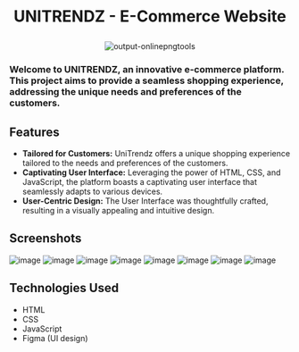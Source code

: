 # <p align="center"> UNITRENDZ - E-Commerce Website </p>
<div align="center">
  
![output-onlinepngtools](https://github.com/Ketan-Sing-h/UniTrendz-Website/assets/102852482/7430fd58-2bd1-4f5a-8c97-b8c67684af1c)
</div>

### Welcome to UNITRENDZ, an innovative e-commerce platform. This project aims to provide a seamless shopping experience, addressing the unique needs and preferences of the customers.

## Features
- **Tailored for Customers:** UniTrendz offers a unique shopping experience tailored to the needs and preferences of the customers.
- **Captivating User Interface:** Leveraging the power of HTML, CSS, and JavaScript, the platform boasts a captivating user interface that seamlessly adapts to various devices.
- **User-Centric Design:** The User Interface was thoughtfully crafted, resulting in a visually appealing and intuitive design.

## Screenshots
![image](https://github.com/Ketan-Sing-h/UniTrendz-Website/assets/102852482/a24f3b31-9edb-4f09-9f80-95c37f096aeb)
![image](https://github.com/Ketan-Sing-h/UniTrendz-Website/assets/102852482/4dd412e7-f78b-46bc-b540-28f6e9105e55)
![image](https://github.com/Ketan-Sing-h/UniTrendz-Website/assets/102852482/e869a748-5075-426b-a5ec-946e93fbaedb)
![image](https://github.com/Ketan-Sing-h/UniTrendz-Website/assets/102852482/9c678bc7-0056-4f1f-9524-87b556e3754c)
![image](https://github.com/Ketan-Sing-h/UniTrendz-Website/assets/102852482/62e40fea-4a22-4020-bd61-0f69f35948c7)
![image](https://github.com/Ketan-Sing-h/UniTrendz-Website/assets/102852482/0bc7bc0b-0f60-453f-b128-7c55fbe56b47)
![image](https://github.com/Ketan-Sing-h/UniTrendz-Website/assets/102852482/7c6ada9c-c377-4d46-8ec5-33be5cab6c8c)
![image](https://github.com/Ketan-Sing-h/UniTrendz-Website/assets/102852482/5bb77441-c68e-4486-b174-88bba0553e07)

## Technologies Used
- HTML
- CSS
- JavaScript
- Figma (UI design)
